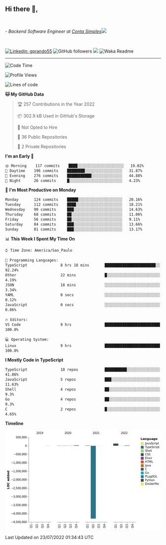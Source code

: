 <h2>Hi there  👋,</h2> </br>

<p><em>- Backend Software Engineer at <a href="https://contasimples.com">Conta Simples</a><img src="https://media.giphy.com/media/WUlplcMpOCEmTGBtBW/giphy.gif" width="30"> 
</em></p></br>


[![Linkedin: gprando55](https://img.shields.io/badge/-gprando55-blue?style=flat-square&logo=Linkedin&logoColor=white&link=https://www.linkedin.com/in/gprando55/)](https://www.linkedin.com/in/gprando55)
![GitHub followers](https://img.shields.io/github/followers/gprando55?label=Follow&style=social)
![](https://visitor-badge.glitch.me/badge?page_id=gprando55.gprando55)
![Waka Readme](https://github.com/gprando55/gprando55/workflows/Waka%20Readme/badge.svg)

---
<!--START_SECTION:waka-->
![Code Time](http://img.shields.io/badge/Code%20Time-0%20secs-blue)

![Profile Views](http://img.shields.io/badge/Profile%20Views-2-blue)

![Lines of code](https://img.shields.io/badge/From%20Hello%20World%20I%27ve%20Written--4%20Million%20lines%20of%20code-blue)

**🐱 My GitHub Data** 

> 🏆 257 Contributions in the Year 2022
 > 
> 📦 302.9 kB Used in GitHub's Storage 
 > 
> 🚫 Not Opted to Hire
 > 
> 📜 36 Public Repositories 
 > 
> 🔑 2 Private Repositories  
 > 
**I'm an Early 🐤** 

```text
🌞 Morning    117 commits    ████░░░░░░░░░░░░░░░░░░░░░   19.02% 
🌆 Daytime    196 commits    ████████░░░░░░░░░░░░░░░░░   31.87% 
🌃 Evening    276 commits    ███████████░░░░░░░░░░░░░░   44.88% 
🌙 Night      26 commits     █░░░░░░░░░░░░░░░░░░░░░░░░   4.23%

```
📅 **I'm Most Productive on Monday** 

```text
Monday       124 commits    █████░░░░░░░░░░░░░░░░░░░░   20.16% 
Tuesday      112 commits    ████░░░░░░░░░░░░░░░░░░░░░   18.21% 
Wednesday    90 commits     ███░░░░░░░░░░░░░░░░░░░░░░   14.63% 
Thursday     68 commits     ██░░░░░░░░░░░░░░░░░░░░░░░   11.06% 
Friday       56 commits     ██░░░░░░░░░░░░░░░░░░░░░░░   9.11% 
Saturday     84 commits     ███░░░░░░░░░░░░░░░░░░░░░░   13.66% 
Sunday       81 commits     ███░░░░░░░░░░░░░░░░░░░░░░   13.17%

```


📊 **This Week I Spent My Time On** 

```text
⌚︎ Time Zone: America/Sao_Paulo

💬 Programming Languages: 
TypeScript               8 hrs 18 mins       ███████████████████████░░   92.24% 
Other                    22 mins             █░░░░░░░░░░░░░░░░░░░░░░░░   4.19% 
JSON                     18 mins             ░░░░░░░░░░░░░░░░░░░░░░░░░   3.34% 
YAML                     0 secs              ░░░░░░░░░░░░░░░░░░░░░░░░░   0.12% 
JavaScript               0 secs              ░░░░░░░░░░░░░░░░░░░░░░░░░   0.06%

🔥 Editors: 
VS Code                  9 hrs               █████████████████████████   100.0%

💻 Operating System: 
Linux                    9 hrs               █████████████████████████   100.0%

```

**I Mostly Code in TypeScript** 

```text
TypeScript               18 repos            ██████████░░░░░░░░░░░░░░░   41.86% 
JavaScript               5 repos             ███░░░░░░░░░░░░░░░░░░░░░░   11.63% 
Shell                    4 repos             ██░░░░░░░░░░░░░░░░░░░░░░░   9.3% 
Go                       4 repos             ██░░░░░░░░░░░░░░░░░░░░░░░   9.3% 
C                        2 repos             █░░░░░░░░░░░░░░░░░░░░░░░░   4.65%

```


**Timeline**

![Chart not found](https://raw.githubusercontent.com/gprando55/gprando55/master/charts/bar_graph.png) 


 Last Updated on 23/07/2022 01:34:43 UTC
<!--END_SECTION:waka-->
